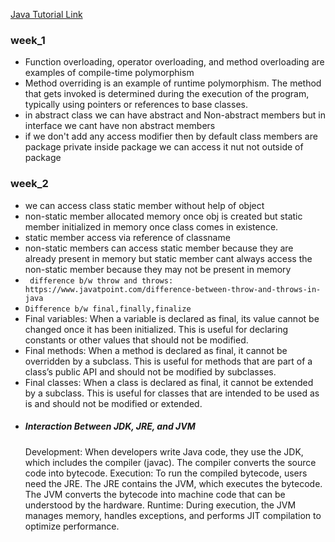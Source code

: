 
[Java Tutorial Link](https://www.javatpoint.com/java-tutorial)
### week_1
* Function overloading, operator overloading, and method overloading are examples of compile-time polymorphism
* Method overriding is an example of runtime polymorphism. The method that gets invoked is determined during the execution of the program, typically using pointers or references to base classes.
* in abstract class we can have abstract and Non-abstract members but in interface we cant have non abstract members
* if we don't add any access modifier then by default class members are package private inside package  we can access it nut not outside of package
### week_2
* we can access class static member without  help of object
* non-static member allocated memory once obj is created but static member initialized in memory once class comes in existence.
* static member access via reference of classname 
* non-static members can access static member because they are already present in memory but static member cant always access the non-static member because they may not be present in memory
* ` difference b/w throw and throws: https://www.javatpoint.com/difference-between-throw-and-throws-in-java`
* `Difference b/w final,finally,finalize`
*  Final variables: When a variable is declared as final, its value cannot be changed once it has been initialized. This is useful for declaring constants or other values that should not be modified.
* Final methods: When a method is declared as final, it cannot be overridden by a subclass. This is useful for methods that are part of a class’s public API and should not be modified by subclasses.
* Final classes: When a class is declared as final, it cannot be extended by a subclass. This is useful for classes that are intended to be used as is and should not be modified or extended.
* ##### Interaction Between JDK, JRE, and JVM
  Development: When developers write Java code, they use the JDK, which includes the compiler (javac). The compiler converts the source code into bytecode.
  Execution: To run the compiled bytecode, users need the JRE. The JRE contains the JVM, which executes the bytecode. The JVM converts the bytecode into machine code that can be understood by the hardware.
  Runtime: During execution, the JVM manages memory, handles exceptions, and performs JIT compilation to optimize performance.

